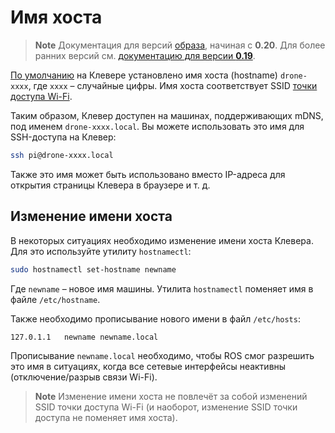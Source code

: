 # Имя хоста

> **Note** Документация для версий [образа](image.md), начиная с **0.20**. Для более ранних версий см. [документацию для версии **0.19**](https://github.com/CopterExpress/drone/blob/v0.19/docs/ru/hostname.md).

[По умолчанию](image.md) на Клевере установлено имя хоста (hostname) `drone-xxxx`, где `xxxx` – случайные цифры. Имя хоста соответствует SSID [точки доступа Wi-Fi](wifi.md).

Таким образом, Клевер доступен на машинах, поддерживающих mDNS, под именем `drone-xxxx.local`. Вы можете использовать это имя для SSH-доступа на Клевер:

```bash
ssh pi@drone-xxxx.local
```

Также это имя может быть использовано вместо IP-адреса для открытия страницы Клевера в браузере и т. д.

## Изменение имени хоста

В некоторых ситуациях необходимо изменение имени хоста Клевера. Для это используйте утилиту `hostnamectl`:

```bash
sudo hostnamectl set-hostname newname
```

Где `newname` – новое имя машины. Утилита `hostnamectl` поменяет имя в файле `/etc/hostname`.

Также необходимо прописывание нового имени в файл `/etc/hosts`:

```txt
127.0.1.1	newname newname.local
```

Прописывание `newname.local` необходимо, чтобы ROS смог разрешить это имя в ситуациях, когда все сетевые интерфейсы неактивны (отключение/разрыв связи Wi-Fi).

> **Note** Изменение имени хоста не повлечёт за собой изменений SSID точки доступа Wi-Fi (и наоборот, изменение SSID точки доступа не поменяет имя хоста).
